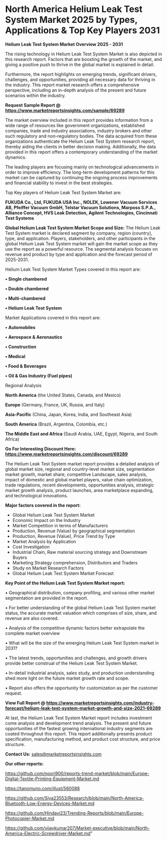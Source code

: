 # North America Helium Leak Test System Market 2025 by Types, Applications & Top Key Players 2031

<Strong> Helium Leak Test System Market Overview 2025 - 2031</strong>

The rising technology in Helium Leak Test System Market is also depicted in this research report. Factors that are boosting the growth of the market, and giving a positive push to thrive in the global market is explained in detail.

Furthermore, the report highlights on emerging trends, significant drivers, challenges, and opportunities, providing all necessary data for thriving in the industry. This report market research offers a comprehensive perspective, including an in-depth analysis of the present and future scenarios within the industry.

<strong>Request Sample Report @ <a href=https://www.marketreportsinsights.com/sample/69289>https://www.marketreportsinsights.com/sample/69289</a></strong>

The market overview included in this report provides information from a wide range of resources like government organizations, established companies, trade and industry associations, industry brokers and other such regulatory and non-regulatory bodies. The data acquired from these organizations authenticate the Helium Leak Test System research report, thereby aiding the clients in better decision making. Additionally, the data provided in this report offers a contemporary understanding of the market dynamics.

The leading players are focusing mainly on technological advancements in order to improve efficiency. The long-term development patterns for this market can be captured by continuing the ongoing process improvements and financial stability to invest in the best strategies.

Top Key players of Helium Leak Test System Market are:

<strong>FUKUDA Co., Ltd, FUKUDA USA Inc., NOLEK, Lowener Vacuum Services AB, Pfeiffer Vacuum GmbH, Telstar Vacuum Solutions, Marposs S.P.A., Alliance Concept, HVS Leak Detection, Agilent Technologies, Cincinnati Test Systems</strong>

<strong><b>Global Helium Leak Test System Market Scope and Size:</b></strong>
The Helium Leak Test System market is declared segment by company, region (country), type, and application. Players, stakeholders, and other participants in the global Helium Leak Test System market will gain the market scope as they use the report as a powerful resource. The segmental analysis focuses on revenue and product by type and application and the forecast period of 2025-2031.

Helium Leak Test System Market Types covered in this report are:

<strong>• Single chambered

• Double chambered

• Multi-chambered

• Helium Leak Test System</strong>

Market Applications covered in this report are:

<strong>• Automobiles

• Aerospace & Aeronautics

• Construction

• Medical

• Food & Beverages

• Oil & Gas Industry (Fuel pipes)</strong> 

Regional Analysis

<strong>North America</strong> (the United States, Canada, and Mexico)

<strong>Europe</strong> (Germany, France, UK, Russia, and Italy)

<strong>Asia-Pacific</strong> (China, Japan, Korea, India, and Southeast Asia)

<strong>South America</strong> (Brazil, Argentina, Colombia, etc.)

<strong>The Middle East and Africa</strong> (Saudi Arabia, UAE, Egypt, Nigeria, and South Africa)

<strong>Go For Interesting Discount Here: <a href=https://www.marketreportsinsights.com/discount/69289>https://www.marketreportsinsights.com/discount/69289</a></strong>

The Helium Leak Test System market report provides a detailed analysis of global market size, regional and country-level market size, segmentation market growth, market share, competitive Landscape, sales analysis, impact of domestic and global market players, value chain optimization, trade regulations, recent developments, opportunities analysis, strategic market growth analysis, product launches, area marketplace expanding, and technological innovations.

<strong><b>Major factors covered in the report:</b></strong>
<ul>
  <li>Global Helium Leak Test System Market </li>
  <li>Economic Impact on the Industry</li>
  <li>Market Competition in terms of Manufacturers</li>
  <li>Production, Revenue (Value) by geographical segmentation</li>
  <li>Production, Revenue (Value), Price Trend by Type</li>
  <li>Market Analysis by Application</li>
  <li>Cost Investigation</li>
  <li>Industrial Chain, Raw material sourcing strategy and Downstream Buyers</li>
  <li>Marketing Strategy comprehension, Distributors and Traders</li>
  <li>Study on Market Research Factors</li>
  <li>Global Helium Leak Test System Market Forecast</li>
</ul>

<strong><b>Key Point of the Helium Leak Test System Market report:</b></strong>

• Geographical distribution, company profiling, and various other market segmentation are provided in the report.

• For better understanding of the global Helium Leak Test System market status, the accurate market valuation which comprises of size, share, and revenue are also covered.

• Analysis of the competitive dynamic factors better extrapolate the complete market overview

• What will be the size of the emerging Helium Leak Test System market in 2031?

• The latest trends, opportunities and challenges, and growth drivers provide better construal of the Helium Leak Test System Market.

• In-detail industrial analysis, sales study, and production understanding shed more light on the future market growth rate and scope.

• Report also offers the opportunity for customization as per the customer request.

<strong><b>View Full Report @ <a href=https://www.marketreportsinsights.com/industry-forecast/helium-leak-test-system-market-growth-and-size-2021-69289>https://www.marketreportsinsights.com/industry-forecast/helium-leak-test-system-market-growth-and-size-2021-69289</a></b></strong>


At last, the Helium Leak Test System Market report includes investment come analysis and development trend analysis. The present and future opportunities of the fastest growing international industry segments are coated throughout this report. This report additionally presents product specification, manufacturing method, and product cost structure, and price structure.

<strong>Contact Us:</strong>
sales@marketreportsinsights.com

<strong>Our other reports:</strong>

<a href=https://github.com/noori900/reports-trend-market/blob/main/Europe-Digital-Textile-Printing-Equipment-Market.md>https://github.com/noori900/reports-trend-market/blob/main/Europe-Digital-Textile-Printing-Equipment-Market.md</a>

<a href=https://tanomuno.com/illust/560088>https://tanomuno.com/illust/560088</a>

<a href=https://github.com/Siya23553/Research/blob/main/North-America-Bluetooth-Low-Energy-Devices-Market.md>https://github.com/Siya23553/Research/blob/main/North-America-Bluetooth-Low-Energy-Devices-Market.md</a>

<a href=https://github.com/Hindavi23/Trending-Reports/blob/main/Europe-Photocopier-Market.md>https://github.com/Hindavi23/Trending-Reports/blob/main/Europe-Photocopier-Market.md</a>

<a href=https://github.com/vijaykumar207/Market-executive/blob/main/North-America-Electric-Screwdriver-Market.md>https://github.com/vijaykumar207/Market-executive/blob/main/North-America-Electric-Screwdriver-Market.md</a>"
